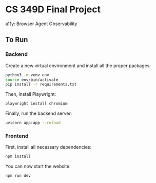 # CS 349D Final Project
a11y: Browser Agent Observability

## To Run

### Backend

Create a new virtual environment and install all the proper packages:

```bash
python3 -m venv env
source env/bin/activate
pip install -r requirements.txt
```

Then, install Playwright:

```bash
playwright install chromium
```

Finally, run the backend server:

```bash
uvicorn app:app --reload
```

### Frontend

First, install all necessary dependencies:

```bash
npm install
```

You can now start the website:

```bash
npm run dev
```
